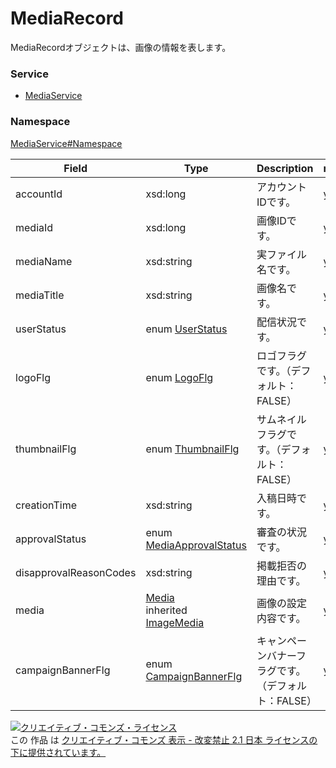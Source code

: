 

# MediaRecord

MediaRecordオブジェクトは、画像の情報を表します。

### Service

+ [MediaService](../../services/MediaService.md)

### Namespace

[MediaService#Namespace](../../services/MediaService.md#namespace)

| Field | Type | Description | response | get | add | set | remove |
| ----- | ---- | ----------- | -------- | --------- | --------- | --------- | --------- |
| accountId | xsd:long | アカウントIDです。 | yes | - | Requirement | Requirement<br>NotUpdatable | Requirement<br>NotUpdatable | |
| mediaId | xsd:long | 画像IDです。 | yes | - | - | Requirement<br>NotUpdatable | Requirement<br>NotUpdatable | |
| mediaName | xsd:string | 実ファイル名です。 | yes | - | Requirement | - | - | |
| mediaTitle | xsd:string | 画像名です。 | yes | - | Requirement | Optional<br>Updatable | - | |
| userStatus | enum [UserStatus](./UserStatus.md) | 配信状況です。 | yes | - | Requirement | Optional<br>Updatable | - | |
| logoFlg | enum [LogoFlg](./LogoFlg.md) | ロゴフラグです。（デフォルト：FALSE） | yes | - | Optional | Optional<br>Updatable | - | |
| thumbnailFlg | enum [ThumbnailFlg](./ThumbnailFlg.md) | サムネイルフラグです。（デフォルト：FALSE） | yes | - | Optional | - | - | |
| creationTime | xsd:string | 入稿日時です。 | yes | - | - | - | - | |
| approvalStatus | enum [MediaApprovalStatus](./MediaApprovalStatus.md) | 審査の状況です。 | yes | - | - | - | - | |
| disapprovalReasonCodes | xsd:string | 掲載拒否の理由です。 | yes | - | - | - | - | |
| media | [Media](./Media.md)<br>inherited [ImageMedia](./ImageMedia.md) | 画像の設定内容です。 | yes | - | Requirement | - | - | |
| campaignBannerFlg | enum [CampaignBannerFlg](./CampaignBannerFlg.md) | キャンペーンバナーフラグです。（デフォルト：FALSE） | yes | - | Optional | - | - | |

<a rel="license" href="http://creativecommons.org/licenses/by-nd/2.1/jp/"><img alt="クリエイティブ・コモンズ・ライセンス" style="border-width:0" src="https://i.creativecommons.org/l/by-nd/2.1/jp/88x31.png" /></a><br />この 作品 は <a rel="license" href="http://creativecommons.org/licenses/by-nd/2.1/jp/">クリエイティブ・コモンズ 表示 - 改変禁止 2.1 日本 ライセンスの下に提供されています。</a>
